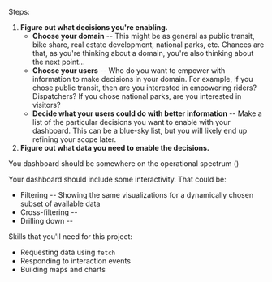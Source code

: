 Steps:
1.  **Figure out what decisions you're enabling.**
    - **Choose your domain** -- This might be as general as public transit, bike share, real estate development, national parks, etc. Chances are that, as you're thinking about a domain, you're also thinking about the next point...
    - **Choose your users** -- Who do you want to empower with information to make decisions in your domain. For example, if you chose public transit, then are you interested in empowering riders? Dispatchers? If you chose national parks, are you interested in visitors? 
    - **Decide what your users could do with better information** -- Make a list of the particular decisions you want to enable with your dashboard. This can be a blue-sky list, but you will likely end up refining your scope later.
2.  **Figure out what data you need to enable the decisions.**

You dashboard should be somewhere on the operational spectrum ()

Your dashboard should include some interactivity. That could be:
- Filtering -- Showing the same visualizations for a dynamically chosen subset of available data
- Cross-filtering -- 
- Drilling down -- 

Skills that you'll need for this project:
- Requesting data using `fetch`
- Responding to interaction events
- Building maps and charts